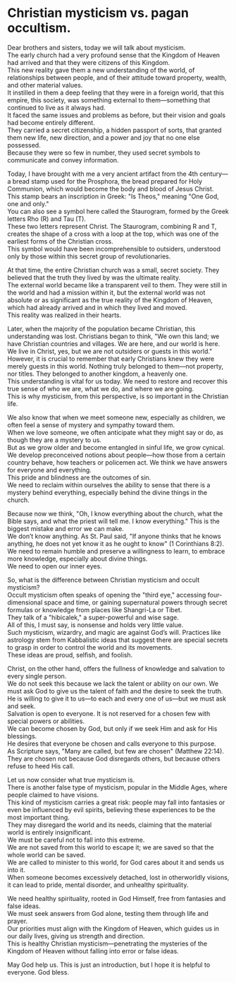# Christian mysticism vs. pagan occultism.

Dear brothers and sisters, today we will talk about mysticism.  
The early church had a very profound sense that the Kingdom of Heaven had arrived and that they were citizens of this Kingdom.  
This new reality gave them a new understanding of the world, of relationships between people, and of their attitude toward property, wealth, and other material values.  
It instilled in them a deep feeling that they were in a foreign world, that this empire, this society, was something external to them—something that continued to live as it always had.  
It faced the same issues and problems as before, but their vision and goals had become entirely different.  
They carried a secret citizenship, a hidden passport of sorts, that granted them new life, new direction, and a power and joy that no one else possessed.  
Because they were so few in number, they used secret symbols to communicate and convey information.  

Today, I have brought with me a very ancient artifact from the 4th century—a bread stamp used for the Prosphora, the bread prepared for Holy Communion, which would become the body and blood of Jesus Christ.  
This stamp bears an inscription in Greek: "Is Theos," meaning "One God, one and only."  
You can also see a symbol here called the Staurogram, formed by the Greek letters Rho (R) and Tau (T).  
These two letters represent Christ. The Staurogram, combining R and T, creates the shape of a cross with a loop at the top, which was one of the earliest forms of the Christian cross.  
This symbol would have been incomprehensible to outsiders, understood only by those within this secret group of revolutionaries.  

At that time, the entire Christian church was a small, secret society. They believed that the truth they lived by was the ultimate reality.  
The external world became like a transparent veil to them. They were still in the world and had a mission within it, but the external world was not absolute or as significant as the true reality of the Kingdom of Heaven, which had already arrived and in which they lived and moved.  
This reality was realized in their hearts.  

Later, when the majority of the population became Christian, this understanding was lost. Christians began to think, "We own this land; we have Christian countries and villages. We are here, and our world is here. We live in Christ, yes, but we are not outsiders or guests in this world."  
However, it is crucial to remember that early Christians knew they were merely guests in this world. Nothing truly belonged to them—not property, nor titles. They belonged to another kingdom, a heavenly one.  
This understanding is vital for us today. We need to restore and recover this true sense of who we are, what we do, and where we are going.  
This is why mysticism, from this perspective, is so important in the Christian life.  

We also know that when we meet someone new, especially as children, we often feel a sense of mystery and sympathy toward them.  
When we love someone, we often anticipate what they might say or do, as though they are a mystery to us.  
But as we grow older and become entangled in sinful life, we grow cynical. We develop preconceived notions about people—how those from a certain country behave, how teachers or policemen act. We think we have answers for everyone and everything.  
This pride and blindness are the outcomes of sin.  
We need to reclaim within ourselves the ability to sense that there is a mystery behind everything, especially behind the divine things in the church.

Because now we think, "Oh, I know everything about the church, what the Bible says, and what the priest will tell me. I know everything." This is the biggest mistake and error we can make.  
We don’t know anything. As St. Paul said, "If anyone thinks that he knows anything, he does not yet know it as he ought to know" (1 Corinthians 8:2).  
We need to remain humble and preserve a willingness to learn, to embrace more knowledge, especially about divine things.  
We need to open our inner eyes.  

So, what is the difference between Christian mysticism and occult mysticism?  
Occult mysticism often speaks of opening the "third eye," accessing four-dimensional space and time, or gaining supernatural powers through secret formulas or knowledge from places like Shangri-La or Tibet.  
They talk of a "hibicalek," a super-powerful and wise sage.  
All of this, I must say, is nonsense and holds very little value.  
Such mysticism, wizardry, and magic are against God’s will. Practices like astrology stem from Kabbalistic ideas that suggest there are special secrets to grasp in order to control the world and its movements.  
These ideas are proud, selfish, and foolish.  

Christ, on the other hand, offers the fullness of knowledge and salvation to every single person.  
We do not seek this because we lack the talent or ability on our own. We must ask God to give us the talent of faith and the desire to seek the truth.  
He is willing to give it to us—to each and every one of us—but we must ask and seek.  
Salvation is open to everyone. It is not reserved for a chosen few with special powers or abilities.  
We can become chosen by God, but only if we seek Him and ask for His blessings.  
He desires that everyone be chosen and calls everyone to this purpose.  
As Scripture says, "Many are called, but few are chosen" (Matthew 22:14). They are chosen not because God disregards others, but because others refuse to heed His call.  

Let us now consider what true mysticism is.  
There is another false type of mysticism, popular in the Middle Ages, where people claimed to have visions.  
This kind of mysticism carries a great risk: people may fall into fantasies or even be influenced by evil spirits, believing these experiences to be the most important thing.  
They may disregard the world and its needs, claiming that the material world is entirely insignificant.  
We must be careful not to fall into this extreme.  
We are not saved from this world to escape it; we are saved so that the whole world can be saved.  
We are called to minister to this world, for God cares about it and sends us into it.  
When someone becomes excessively detached, lost in otherworldly visions, it can lead to pride, mental disorder, and unhealthy spirituality.  

We need healthy spirituality, rooted in God Himself, free from fantasies and false ideas.  
We must seek answers from God alone, testing them through life and prayer.  
Our priorities must align with the Kingdom of Heaven, which guides us in our daily lives, giving us strength and direction.  
This is healthy Christian mysticism—penetrating the mysteries of the Kingdom of Heaven without falling into error or false ideas.  

May God help us. This is just an introduction, but I hope it is helpful to everyone. God bless.

